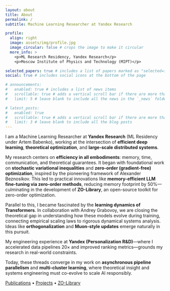 ```yaml
---
layout: about
title: About
permalink: /
subtitle: Machine Learning Researcher at Yandex Research

profile:
  align: right
  image: assets/img/profile.jpg
  image_circular: false # crops the image to make it circular
  more_info: >
    <p>ML Research Residency, Yandex Research</p>
    <p>Moscow Institute of Physics and Technology (MIPT)</p>

selected_papers: true # includes a list of papers marked as "selected={true}"
social: true # includes social icons at the bottom of the page

# announcements:
#   enabled: true # includes a list of news items
#   scrollable: true # adds a vertical scroll bar if there are more than 3 news items
#   limit: 5 # leave blank to include all the news in the `_news` folder

# latest_posts:
#   enabled: true
#   scrollable: true # adds a vertical scroll bar if there are more than 3 new posts items
#   limit: 3 # leave blank to include all the blog posts
---
```


I am a Machine Learning Researcher at **Yandex Research** (ML Residency under Artem Babenko), working at the intersection of **efficient deep learning**, **theoretical optimization**, and **large-scale distributed systems**.

My research centers on **efficiency in all embodiments**: memory, time, communication, and theoretical guarantees. It began with foundational work on **stochastic variational inequalities** and **zero-order (gradient-free) optimization**, inspired by the pioneering framework of Alexander Beznosikov. This led to practical innovations like **memory-efficient LLM fine-tuning via zero-order methods**, reducing memory footprint by 50%—culminating in the development of **ZO-Library**, an open-source toolkit for zero-order optimization.

Parallel to this, I became fascinated by the **learning dynamics of Transformers**. In collaboration with Andrey Grabovoy, we are closing the theoretical gap in understanding how these models evolve during training, connecting empirical scaling laws to rigorous dynamical systems analysis. Ideas like **orthogonalization** and **Muon-style updates** emerge naturally in this pursuit.

My engineering experience at **Yandex (Personalization R&D)**—where I accelerated data pipelines 20× and improved ranking metrics—grounds my research in real-world constraints.

Today, these threads converge in my work on **asynchronous pipeline parallelism** and **multi-cluster learning**, where theoretical insight and systems engineering must co-evolve to scale AI responsibly.

<a href="/publications/">Publications</a> • <a href="/projects/">Projects</a> • <a href="https://github.com/modernTalker/zero-order-optimization/tree/dev">ZO-Library</a>
